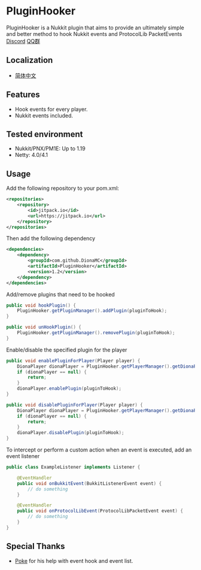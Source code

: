 # PluginHooker

PluginHooker is a Nukkit plugin that aims to provide an ultimately simple and better method to hook Nukkit events and ProtocolLib PacketEvents  
[Discord](https://discord.gg/fdmkfts)
[QQ群](https://jq.qq.com/?_wv=1027&k=dhEQrZZW)

## Localization

* [简体中文](README_zh_CN.md)

## Features

* Hook events for every player.
* Nukkit events included.

## Tested environment

* Nukkit/PNX/PM1E: Up to 1.19
* Netty: 4.0/4.1

## Usage

Add the following repository to your pom.xml:

```xml
<repositories>
    <repository>
        <id>jitpack.io</id>
        <url>https://jitpack.io</url>
    </repository>
</repositories>
```

Then add the following dependency

```xml
<dependencies>
    <dependency>
        <groupId>com.github.DionaMC</groupId>
        <artifactId>PluginHooker</artifactId>
        <version>1.2</version>
    </dependency>
</dependencies>
```

Add/remove plugins that need to be hooked

```java
public void hookPlugin() {
    PluginHooker.getPluginManager().addPlugin(pluginToHook);
}

public void unHookPlugin() {
    PluginHooker.getPluginManager().removePlugin(pluginToHook);
}
```

Enable/disable the specified plugin for the player

```java
public void enablePluginForPlayer(Player player) {
    DionaPlayer dionaPlayer = PluginHooker.getPlayerManager().getDionaPlayer(player);
    if (dionaPlayer == null) {
        return;
    }
    dionaPlayer.enablePlugin(pluginToHook);
}

public void disablePluginForPlayer(Player player) {
    DionaPlayer dionaPlayer = PluginHooker.getPlayerManager().getDionaPlayer(player);
    if (dionaPlayer == null) {
        return;
    }
    dionaPlayer.disablePlugin(pluginToHook);
}
```

To intercept or perform a custom action when an event is executed, add an event listener

```java
public class ExampleListener implements Listener {

    @EventHandler
    public void onBukkitEvent(BukkitListenerEvent event) {
        // do something
    }

    @EventHandler
    public void onProtocolLibEvent(ProtocolLibPacketEvent event) {
        // do something
    }
}
```

## Special Thanks

* [Poke](https://github.com/Pokemonplatin) for his help with event hook and event list.
